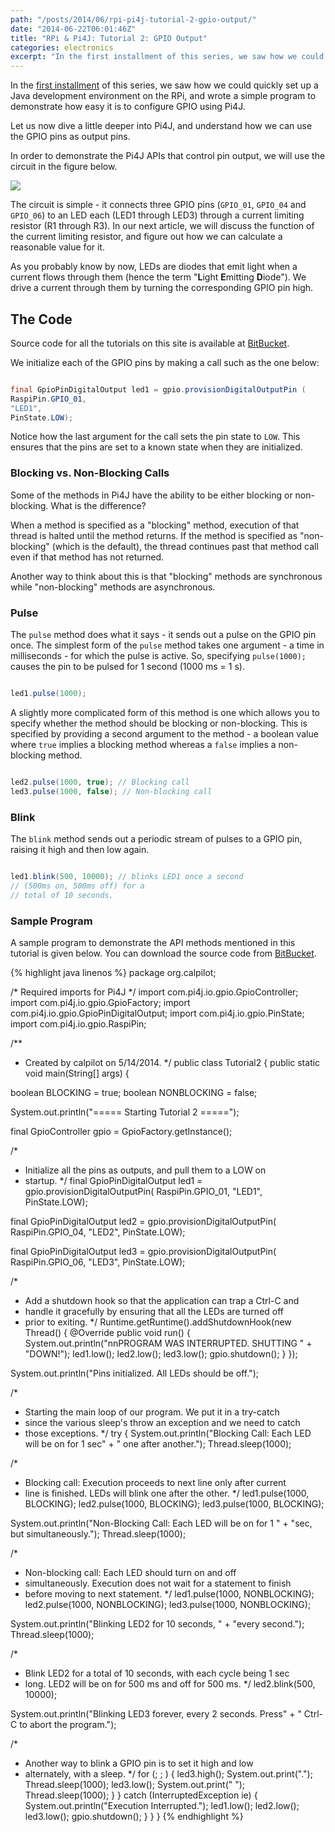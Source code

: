 ```yaml
---
path: "/posts/2014/06/rpi-pi4j-tutorial-2-gpio-output/"
date: "2014-06-22T06:01:46Z"
title: "RPi & Pi4J: Tutorial 2: GPIO Output"
categories: electronics
excerpt: "In the first installment of this series, we saw how we could quickly set up a Java development envi..."
---
```


<!--Test sentence to see if this fixes the damn link issue. Another test sentence. Another test sentence.-->
In the [first installment](/2014/05/11/raspberry-pi-and-pi4j-tutorial-1/ "Raspberry Pi and Pi4J: Tutorial 1") of this series, we saw how we could quickly set up a Java development environment on the RPi, and wrote a simple program to demonstrate how easy it is to configure GPIO using Pi4J.

Let us now dive a little deeper into Pi4J, and understand how we can use the GPIO pins as output pins.

In order to demonstrate the Pi4J APIs that control pin output, we will use the circuit in the figure below.

[![](22-1.png)](http://pfactor.io/wp-content/uploads/2014/05/tutorial22-e1501568030268.png)

The circuit is simple - it connects three GPIO pins (`GPIO_01`, `GPIO_04` and `GPIO_06`) to an LED each (LED1 through LED3) through a current limiting resistor (R1 through R3). In our next article, we will discuss the function of the current limiting resistor, and figure out how we can calculate a reasonable value for it.

As you probably know by now, LEDs are diodes that emit light when a current flows through them (hence the term "**L**ight **E**mitting **D**iode"). We drive a current through them by turning the corresponding GPIO pin high.

## The Code

Source code for all the tutorials on this site is available at [BitBucket](https://bitbucket.org/calpilot/rpi-tutorials/overview).

We initialize each of the GPIO pins by making a call such as the one below:

```java

final GpioPinDigitalOutput led1 = gpio.provisionDigitalOutputPin (
RaspiPin.GPIO_01,
"LED1",
PinState.LOW);
```

Notice how the last argument for the call sets the pin state to `LOW`. This ensures that the pins are set to a known state when they are initialized.

### Blocking vs. Non-Blocking Calls

Some of the methods in Pi4J have the ability to be either blocking or non-blocking. What is the difference?

When a method is specified as a "blocking" method, execution of that thread is halted until the method returns. If the method is specified as "non-blocking" (which is the default), the thread continues past that method call even if that method has not returned.

Another way to think about this is that "blocking" methods are synchronous while "non-blocking" methods are asynchronous.

### Pulse

The `pulse` method does what it says - it sends out a pulse on the GPIO pin once. The simplest form of the `pulse` method takes one argument - a time in milliseconds - for which the pulse is active. So, specifying `pulse(1000);` causes the pin to be pulsed for 1 second (1000 ms = 1 s).

```java

led1.pulse(1000);
```

A slightly more complicated form of this method is one which allows you to specify whether the method should be blocking or non-blocking. This is specified by providing a second argument to the method - a boolean value where `true` implies a blocking method whereas a `false` implies a non-blocking method.

```java

led2.pulse(1000, true); // Blocking call
led3.pulse(1000, false); // Non-blocking call
```

### Blink

The `blink` method sends out a periodic stream of pulses to a GPIO pin, raising it high and then low again.

```java

led1.blink(500, 10000); // blinks LED1 once a second
// (500ms on, 500ms off) for a
// total of 10 seconds.
```

### Sample Program

A sample program to demonstrate the API methods mentioned in this tutorial is given below. You can download the source code from [BitBucket](https://bitbucket.org/calpilot/rpi-tutorials/overview).

{% highlight java linenos %}
package org.calpilot;

/* Required imports for Pi4J */
import com.pi4j.io.gpio.GpioController;
import com.pi4j.io.gpio.GpioFactory;
import com.pi4j.io.gpio.GpioPinDigitalOutput;
import com.pi4j.io.gpio.PinState;
import com.pi4j.io.gpio.RaspiPin;

/**
* Created by calpilot on 5/14/2014.
*/
public class Tutorial2 {
public static void main(String[] args) {

boolean BLOCKING = true;
boolean NONBLOCKING = false;

System.out.println("===== Starting Tutorial 2 =====");

final GpioController gpio = GpioFactory.getInstance();

/*
* Initialize all the pins as outputs, and pull them to a LOW on
* startup.
*/
final GpioPinDigitalOutput led1 = gpio.provisionDigitalOutputPin(
RaspiPin.GPIO_01,
"LED1",
PinState.LOW);

final GpioPinDigitalOutput led2 = gpio.provisionDigitalOutputPin(
RaspiPin.GPIO_04,
"LED2",
PinState.LOW);

final GpioPinDigitalOutput led3 = gpio.provisionDigitalOutputPin(
RaspiPin.GPIO_06,
"LED3",
PinState.LOW);

/*
* Add a shutdown hook so that the application can trap a Ctrl-C and
* handle it gracefully by ensuring that all the LEDs are turned off
* prior to exiting.
*/
Runtime.getRuntime().addShutdownHook(new Thread() {
@Override
public void run() {
System.out.println("nnPROGRAM WAS INTERRUPTED. SHUTTING " +
"DOWN!");
led1.low();
led2.low();
led3.low();
gpio.shutdown();
}
});

System.out.println("Pins initialized. All LEDs should be off.");

/*
* Starting the main loop of our program. We put it in a try-catch
* since the various sleep's throw an exception and we need to catch
* those exceptions.
*/
try {
System.out.println("Blocking Call: Each LED will be on for 1 sec" +
" one after another.");
Thread.sleep(1000);

/*
* Blocking call: Execution proceeds to next line only after current
* line is finished. LEDs will blink one after the other.
*/
led1.pulse(1000, BLOCKING);
led2.pulse(1000, BLOCKING);
led3.pulse(1000, BLOCKING);

System.out.println("Non-Blocking Call: Each LED will be on for 1 " +
"sec, but simultaneously.");
Thread.sleep(1000);

/*
* Non-blocking call: Each LED should turn on and off
* simultaneously. Execution does not wait for a statement to finish
* before moving to next statement.
*/
led1.pulse(1000, NONBLOCKING);
led2.pulse(1000, NONBLOCKING);
led3.pulse(1000, NONBLOCKING);

System.out.println("Blinking LED2 for 10 seconds, " +
"every second.");
Thread.sleep(1000);

/*
* Blink LED2 for a total of 10 seconds, with each cycle being 1 sec
* long. LED2 will be on for 500 ms and off for 500 ms.
*/
led2.blink(500, 10000);

System.out.println("Blinking LED3 forever, every 2 seconds. Press" +
" Ctrl-C to abort the program.");

/*
* Another way to blink a GPIO pin is to set it high and low
* alternately, with a sleep.
*/
for (; ; ) {
led3.high();
System.out.print(".");
Thread.sleep(1000);
led3.low();
System.out.print(" ");
Thread.sleep(1000);
}
} catch (InterruptedException ie) {
System.out.println("Execution Interrupted.");
led1.low();
led2.low();
led3.low();
gpio.shutdown();
}
}
}
{% endhighlight %}